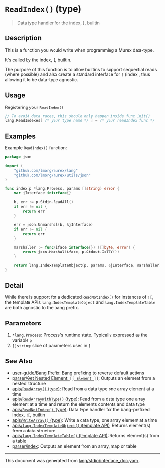# `ReadIndex()` (type)

> Data type handler for the index, `[`, builtin

## Description

This is a function you would write when programming a Murex data-type.

It's called by the index, `[`, builtin.

The purpose of this function is to allow builtins to support sequential reads
(where possible) and also create a standard interface for `[` (index), thus
allowing it to be data-type agnostic.

## Usage

Registering your `ReadIndex()`

```go
// To avoid data races, this should only happen inside func init()
lang.ReadIndexes[ /* your type name */ ] = /* your readIndex func */
```

## Examples

Example `ReadIndex()` function:

```go
package json

import (
	"github.com/lmorg/murex/lang"
	"github.com/lmorg/murex/utils/json"
)

func index(p *lang.Process, params []string) error {
	var jInterface interface{}

	b, err := p.Stdin.ReadAll()
	if err != nil {
		return err
	}

	err = json.Unmarshal(b, &jInterface)
	if err != nil {
		return err
	}

	marshaller := func(iface interface{}) ([]byte, error) {
		return json.Marshal(iface, p.Stdout.IsTTY())
	}

	return lang.IndexTemplateObject(p, params, &jInterface, marshaller)
}
```

## Detail

While there is support for a dedicated `ReadNotIndex()` for instances of `![`,
the template APIs `lang.IndexTemplateObject` and `lang.IndexTemplateTable` are
both agnostic to the bang prefix.

## Parameters

1. `*lang.Process`: Process's runtime state. Typically expressed as the variable `p` 
2. `[]string`: slice of parameters used in `[` 

## See Also

* [user-guide/Bang Prefix](../user-guide/bang-prefix.md):
  Bang prefixing to reverse default actions
* [parser/Get Nested Element: `[[ Element ]]`](../parser/element.md):
  Outputs an element from a nested structure
* [apis/`ReadArray()` (type)](../apis/ReadArray.md):
  Read from a data type one array element at a time
* [apis/`ReadArrayWithType()` (type)](../apis/ReadArrayWithType.md):
  Read from a data type one array element at a time and return the elements contents and data type
* [apis/`ReadNotIndex()` (type)](../apis/ReadNotIndex.md):
  Data type handler for the bang-prefixed index, `![`, builtin
* [apis/`WriteArray()` (type)](../apis/WriteArray.md):
  Write a data type, one array element at a time
* [apis/`lang.IndexTemplateObject()` (template API)](../apis/lang.IndexTemplateObject.md):
  Returns element(s) from a data structure
* [apis/`lang.IndexTemplateTable()` (template API)](../apis/lang.IndexTemplateTable.md):
  Returns element(s) from a table
* [parser/index](../parser/item-index.md):
  Outputs an element from an array, map or table

<hr/>

This document was generated from [lang/stdio/interface_doc.yaml](https://github.com/lmorg/murex/blob/master/lang/stdio/interface_doc.yaml).